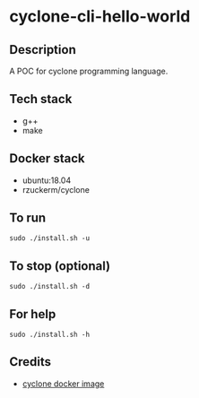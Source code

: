 # cyclone-cli-hello-world

## Description
A POC for cyclone programming language.

## Tech stack
- g++
- make

## Docker stack
- ubuntu:18.04
- rzuckerm/cyclone

## To run
`sudo ./install.sh -u`

## To stop (optional)
`sudo ./install.sh -d`

## For help
`sudo ./install.sh -h`

## Credits
- [cyclone docker image](https://github.com/rzuckerm/cyclone-docker-image.git)